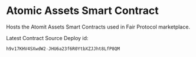 # Atomic Assets Smart Contract

Hosts the Atomit Assets Smart Contracts used in Fair Protocol marketplace.

Latest Contract Source Deploy id:

```js
h9v17KHV4SXwdW2-JHU6a23f6R0YtbXZJJht8LfP8QM
```
